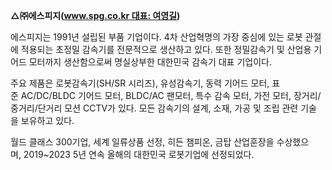 
**△㈜에스피지(www.spg.co.kr 대표: 여영길)**

에스피지는 1991년 설립된 부품 기업이다. 4차 산업혁명의 가장 중심에 있는 로봇 관절에 적용되는 초정밀 감속기를 전문적으로 생산하고 있다. 또한 정밀감속기 및 산업용 기어드 모터까지 생산함으로써 명실상부한 대한민국 감속기 대표 기업이다.

주요 제품은 로봇감속기(SH/SR 시리즈), 유성감속기, 동력 기어드 모터, 표준 AC/DC/BLDC 기어드 모터, BLDC/AC 팬모터, 특수 감속 모터, 가전 모터, 장거리/중거리/단거리 모션 CCTV가 있다. 모든 감속기의 설계, 소재, 가공 및 조립 관련 기술을 보유하고 있다.

월드 클래스 300기업, 세계 일류상품 선정, 히든 챔피온, 금탑 산업훈장을 수상했으며, 2019~2023 5년 연속 올해의 대한민국 로봇기업에 선정되었다.
